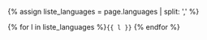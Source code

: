 {% assign liste_languages = page.languages | split: ',' %}
<p>{% for l in liste_languages %}<code>{{ l }}</code> {% endfor %}</p>
